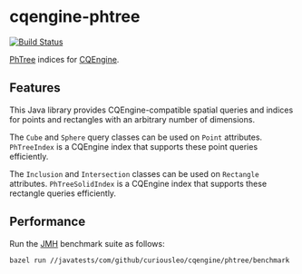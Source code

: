 # cqengine-phtree

[![Build Status](https://github.com/curiousleo/cqengine-phtree/actions/workflows/ci.yml/badge.svg?branch=master)](https://github.com/curiousleo/cqengine-phtree/actions?query=branch%3Amaster)


[PhTree](https://github.com/tzaeschke/phtree) indices for [CQEngine](https://github.com/npgall/cqengine).

## Features

This Java library provides CQEngine-compatible spatial queries and indices for points and rectangles with an arbitrary number of dimensions.

The `Cube` and `Sphere` query classes can be used on `Point` attributes. `PhTreeIndex` is a CQEngine index that supports these point queries efficiently.

The `Inclusion` and `Intersection` classes can be used on `Rectangle` attributes. `PhTreeSolidIndex` is a CQEngine index that supports these rectangle queries efficiently.

## Performance

Run the [JMH](https://openjdk.java.net/projects/code-tools/jmh/) benchmark suite as follows:

```
bazel run //javatests/com/github/curiousleo/cqengine/phtree/benchmark
```
